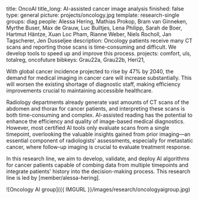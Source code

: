title: OncoAI
title_long: AI-assisted cancer image analysis
finished: false
type: general
picture: projects/oncology.jpg
template: research-single
groups: diag
people: Alessa Hering, Mathias Prokop, Bram van Ginneken, Myrthe Buser, Max de Grauw, Luc Builtjes, Lena Philipp, Sarah de Boer, Hartmut Häntze, Xuan Loc Pham, Rianne Weber, Niels Rocholl, Jan Tagscherer, Jen Dusseljee
description: Oncology patients receive many CT scans and reporting those scans is time-consuming and difficult. We develop tools to speed up and improve this process.
projects: comfort, uls, totalreg, oncofuture
bibkeys: Grau22a, Grau22b, Heri21,

With global cancer incidence projected to rise by 47% by 2040, the demand for medical imaging in cancer care will increase substantially. This will worsen the existing shortage of diagnostic staff, making efficiency improvements crucial to maintaining accessible healthcare. 

Radiology departments already generate vast amounts of CT scans of the abdomen and thorax for cancer patients, and interpreting these scans is both time-consuming and complex. AI-assisted reading has the potential to enhance the efficiency and quality of image-based medical diagnostics. However, most certified AI tools only evaluate scans from a single timepoint, overlooking the valuable insights gained from prior imaging—an essential component of radiologists’ assessments, especially for metastatic cancer, where follow-up imaging is crucial to evaluate treatment response. 

In this research line, we aim to develop, validate, and deploy AI algorithms for cancer patients capable of combing data from multiple timepoints and integrate patients' history into the decision-making process. This research line is led by [member/alessa-hering]. 

![Oncology AI group]({{ IMGURL }}/images/research/oncologyaigroup.jpg)

